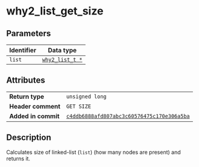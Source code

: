 <!--
This is part of WHY2
Copyright (C) 2022 Václav Šmejkal

This program is free software: you can redistribute it and/or modify
it under the terms of the GNU General Public License as published by
the Free Software Foundation, either version 3 of the License, or
(at your option) any later version.

This program is distributed in the hope that it will be useful,
but WITHOUT ANY WARRANTY; without even the implied warranty of
MERCHANTABILITY or FITNESS FOR A PARTICULAR PURPOSE.  See the
GNU General Public License for more details.

You should have received a copy of the GNU General Public License
along with this program.  If not, see <https://www.gnu.org/licenses/>.
-->

# why2_list_get_size

## Parameters

| Identifier | Data type                                                   |
| ---------- | ----------------------------------------------------------- |
| `list`     | [`why2_list_t *`](../../../../types/core/llist/why2_list_t) |

## Attributes

|                     |                                                                       |
| ------------------  | --------------------------------------------------------------------- |
| **Return type**     | `unsigned long`                                                       |
| **Header comment**  | `GET SIZE`                                                            |
| **Added in commit** | [`c4ddb6888afd807abc3c60576475c170e306a5ba`](https://github.com/ENGO150/WHY2/commit/c4ddb6888afd807abc3c60576475c170e306a5ba) |

## Description

Calculates size of linked-list (`list`) (how many nodes are present) and returns it.